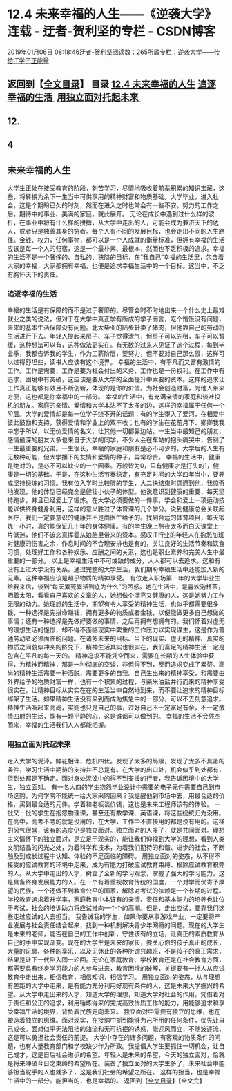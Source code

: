 
# 12.4 未来幸福的人生——《逆袭大学》连载 - 迂者-贺利坚的专栏 - CSDN博客

2019年01月06日 08:18:46[迂者-贺利坚](https://me.csdn.net/sxhelijian)阅读数：265所属专栏：[逆袭大学——传给IT学子正能量](https://blog.csdn.net/column/details/32349.html)



返回到【[全文目录](https://blog.csdn.net/sxhelijian/article/details/85908097)】
**目录**
[12.4 未来幸福的人生](#12.4%C2%A0%E6%9C%AA%E6%9D%A5%E5%B9%B8%E7%A6%8F%E7%9A%84%E4%BA%BA%E7%94%9F)
[追逐幸福的生活 ](#%E8%BF%BD%E9%80%90%E5%B9%B8%E7%A6%8F%E7%9A%84%E7%94%9F%E6%B4%BB%C2%A0)
[用独立面对托起未来 ](#%E7%94%A8%E7%8B%AC%E7%AB%8B%E9%9D%A2%E5%AF%B9%E6%89%98%E8%B5%B7%E6%9C%AA%E6%9D%A5%C2%A0)
---

## 12.
## 4
## 未来幸福的人生
大学生正处在接受教育的阶段，刻苦学习，尽情地吸收着前辈积累的知识宝藏，这些，将转换为余下一生当中可供享用的精神财富和物质基础。大学毕业，进入社会，这是个期盼已久的时刻，然而在进入之时也常会有一些不安。努力的工作之后，期待中的事业、美满的家庭，就此展开。
无论在成长中遇到过什么样的波折，在事业中将有什么样的拼搏，从大学中走出的人，可能会成为兼济天下的达人，或者只是独善其身的穷者。每个人有不同的发展目标，也会走出不同的人生路径。金钱、权力，任何事物，都可以是一个人成就的衡量标准，但拥有幸福的生活应该是每一个人的归宿，这是一个最朴素、最根本，然而也不乏积极的追求。幸福的生活不是一个奢侈的、自私的、狭隘的目标，在“我自己”幸福的生活里，包含着大家的幸福，大家都拥有幸福，也便是追求幸福生活中的一个目标。这当中，不乏有胸怀天下的责任。
### 追逐幸福的生活
幸福的生活是有保障的而不是过于奢靡的。尽管会时不时地出来一个什么史上最难就业之类的说法，但对于在大学中真正学有所成的学子而言，吃个饱饭没有问题，未来的基本生活保障没有问题。北大毕业的陆步轩卖了猪肉，但他靠自己的劳动将生活进行下去。年轻人提起来房子、车子觉得泄气，但房子可以先租，车子可以暂缓，这种想法可以有，这种做法更实在。有无数的过来人见证了这个过程，每到毕业季，我都告诉我的学生，作为工薪阶层，要努力，但不要对自己那么狠，这样可以过得舒坦些，读书人应该有这个境界。
幸福的生活中，有平凡而又富有激情的工作。工作是需要，工作是要为社会付出的义务，工作也是一份权利。在工作中有追求，困境中有突破，这应该是要从大学的全面提升中索要的资本。这样的追求让工作真正能够有效且不断创新，体现的是你的价值。为社会创造财富，为他人带来方便，这也都是你幸福中的一部分。
幸福的生活中，有充满亲情的家庭和谈吐投机的朋友。家庭的亲情、爱情和大学本沾不了太多的边，这样的幸福属于任何一个阶层。大学的爱情却是每一位学子绕不开的话题：有的学生堕入了爱河，在相爱中彼此鼓励和支持，获得爱情和学业上的双丰收；也有的学生在花前月下、卿卿我我中忘乎所以，以无价爱情的名义，让其他一切都靠边站。一生当中最知己的朋友，感情最深的朋友大多也来自于大学的同学，不少人会在车站的抱头痛哭中，告别了一生最重要的兄弟。一生很长，幸福的家庭和朋友是必不可少的，大学后的人生有无数种可能，但大学播下的友情和爱情的种子，异常珍贵。
幸福的生活中，健康是绝对的，是必不可以缺少的一个因素。万般皆为0，只有健康才是打头的1，健康是一切的基础。于是，在这种生活节奏稳定，有充足时间的大学四年当中，要养成坚持锻炼的习惯。我有位入学时比较胖的学生，大二快结束时偶遇到他，我惊奇地发现，他的体型已经完全是健壮小伙子的体型。他说意识到健康的重要，每天坚持跑步，并且已经爱上了锻炼。在大学必须要做的一件事，学会和爱上一项运动技能以供终身健身利用，这样的意义胜过了体育课的几个学分。说到健康总会关联起医疗，我们一定要意识的健康并不是由医生给予的。找到合适的体育项目，每天锻炼一小时，真的能保证几十年的身体健康。有的学生晚上熬夜太多而白天课堂上一片低迷，他们不该恣意挥霍从娘胎里带来的资本。感叹IT行业的年轻人在抱怨加班对健康的伤害之余，作息时间的不合理安排也是有的，关注良好的生活节奏和饮食习惯，处理好工作和各种娱乐、应酬之间的关系，这也是职业素养和完美人生中最重要的一部分。
以上是幸福生活中不可或缺的成分，人人都可以去追求。这和有没有上过大学没有关系。通过完整的大学生活，我们期盼幸福生活中还能加入新的元素。这种幸福应该是超乎物质的精神享受。
有位走入职场第一年的大学毕业生给我来信，谈到“每天累死累活到底为什么”的困惑。她在生活中，是喜欢泡杯茶，晒着太阳，看看自己喜欢的文章的人，她想做个漂亮又健康的人，这是她努力工作无限的动力。她理想的生活中，期望有令人享受的精神生活，也似乎都需要很多钱，一种选择是先拼命赚钱，拥有更多的物质或者金钱，以便能做更多自己想做的事情；还有一种选择是先做好要做的事情，之后再拥有想拥有的。我们怀着对虚无的理想生活的憧憬，却不得不面临现实中繁重的工作压力以实现谋生，这是作为普通劳动者必须面临的问题。在诸多未来的目标、当下的现实、虚无的精神、真实的物质之间貌似冲突的挤兑下，精神生活其实也很实在，我们富足的精神生活一定是包含在平凡的每一天的。
精神追求不能凭空而来，需要在长期的人生体验中获得，为精神而精神，那是一种彻底的空谈，非但得不到，反而追求变成了累赘。高尚的精神生活需要一种洒脱，需要更多的自我。自己生出来的精神享受，和需要由外界给予的物质财富一样，也有一个积累的过程，与柴米油盐并行而来的精神享受很实在。让精神目标从实实在在的生活当中自然地到来，而不要让追求的精神目标绑架了生活。如果精神生活没有来到而成为焦急中的一部分，可以不去刻意追求。精神生活听起来高尚，实则也只是自己的事，过好自己不一定富足有余，不一定激情四射的生活，能有一颗平静的心，这是谁都可以做到的。
幸福的生活不会凭空而来，幸福的生活我们人人都能把握。
### 用独立面对托起未来
走入大学的泥淖，鲜花相伴，危机四伏。发现了太多的局限，发现了太多不具备的条件，学习生活中期待的支持并不总是有。在大学的出口处，机会似乎到处都有，但到处都是不确定。面对身处泥淖中的得不到支援的行者，我告诉困境中的大学生，独立面对。
有一名大四的学生抱怨毕业设计中需要的电子元件需要自己到市场选购，为何学院不能统一给大家采购回来？我提醒他到市场中去，用最合适的价格，买到最合适的元件，学着和老板谈价钱，这也是未来工程师该有的体验。
一批又一批的学生在抱怨物理课，甚至还有数学课、英语课，将这些统统归为没用。在高中，高考不考的就是没用的，在大学，工作中不直接用的都是没有用的。这样的风气很盛，该有的态度仍是独立面对。独立面对的人多了，就是共同面对。理想主义情怀下的独立面对，是立足于现实的，能让我们仰视到大学的理想，看到人类文明结晶的闪光之处，为着科学和技术，为着我们期待的和谐、进步的社会，不断触及到成长过程中认知、体验的不足面临的障碍。
用独立面对的姿态，从不得不接受的应试教育的环境中走来，成为有能力打破应试教育束缚、根除应试教育积弊的人。从大学中走出的人才，树立了全新的学习观念，掌握了强大的学习能力，这是具备终身发展能力的人。在一个有着重视教育传统的国度，一个对学而优寄予厚望的民族，一个还做不到教育公平的国家，解除对考试的依赖是一个长期的过程。学校教育追求着升学率，家庭教育中本该有的亲情、责任和基本能力的培养也让位于考试，社会的培训助力将应试推向一个个的高潮。但是，走出应试，要靠我们这些走过应试的人去担当。
我告诫我的学生，如果你要从事游戏产业，一定要将产业发展与社会责任结合起来，找到一种机制解决青少年网瘾的问题。现在的大学生是未来的老师，能否在自己的工作中创新，守住该有的立场，让真正的素质教育从自己的手中实现渐变。现在的大学生是未来的家长，要关心你的孩子真正的成长，大量的玩具、各种的享乐，以及无休止的各种所谓兴趣班，不是孩子的真正需求，结果是让下一代陷入同一轮回。无论在家庭教育、学校教育还是在社会教育方面，都需要具有终身学习能力的人参与进来，教育困境的破解，关键要有一批人从应试教育中走出来，相信教育，相信知识，相信学习。
用独立面对的姿态，从与理想有差距的大学中走来，是有能力充分利用好现有条件的人，这是未来大学振兴的希望。从大学中走出来的人才，知道大学的理想，知道大学对社会的作用，凭借着对于责任和公正的追求，利用锤炼得来的完成高效优质工作的能力，用能够追求和享受幸福生活的境界，背负着民族走向未来。
独立面对中需要有独立的思维，也在塑造着独立的思维。面对现实，在接纳中抓到能够为己所用的任何条件，优先让自己成长。面对似乎无法阻挡的浊流和无可抗拒的诱惑，能迎风而立，不随波逐流，这是可以勇担社会责任的前提。
大学中存在的诸多问题，有客观的物质条件的问题，也有大量教育部门和学校缺少作为所致。我提倡大学生要抓住一切机会，让自己成才，这是日后社会进步的希望。年轻人是未来的希望，今天的独立面对，恰就是将来冲破今日之束缚的希望所在。装备了独立面对的大学生多了，未来社会中能够担当舵手的人也就多了，这是我们社会的希望之所在。
这样的担当，也是幸福生活中的一部分。能担当的，也是幸福的。
返回到【[全文目录](https://blog.csdn.net/sxhelijian/article/details/85908097)】【全文完】


